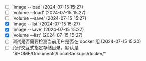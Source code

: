 - [ ] 'image --load' (2024-07-15 15:27)
- [ ] 'volume --load' (2024-07-15 15:27)
- [ ] 'volume --save' (2024-07-15 15:27)
- [X] 'image --list' (2024-07-15 15:27)
- [X] 'image --save' (2024-07-15 15:27)
- [X] 'volume --list' (2024-07-15 15:27)
- [ ] 测试是否需要检测当前用户是否在 docker 组 (2024-07-15 15:30)
- [ ] 允许交互式指定存储目录，默认是 "$HOME/Documents/LocalBackups/docker/"
